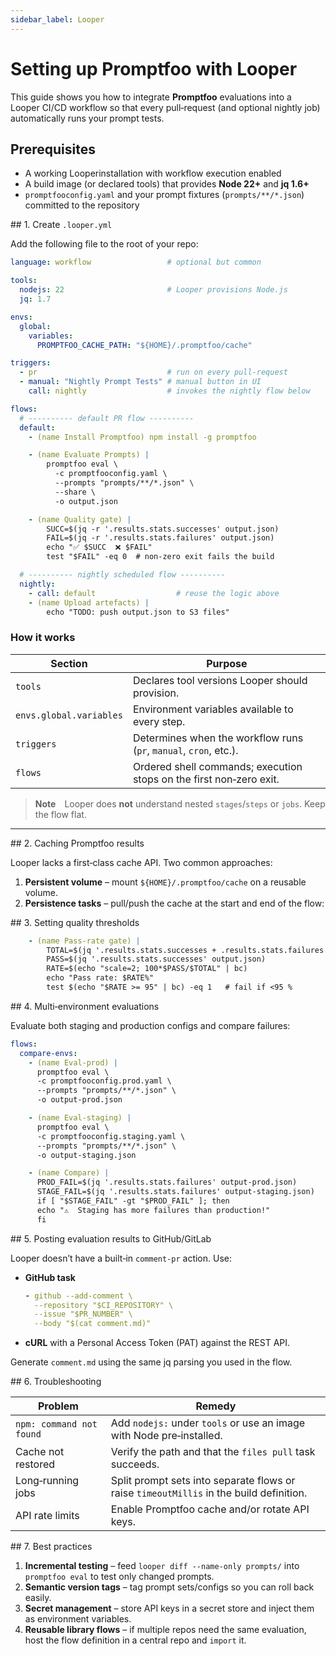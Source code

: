 ```yaml
---
sidebar_label: Looper
---
```


# Setting up Promptfoo with Looper

This guide shows you how to integrate **Promptfoo** evaluations into a Looper CI/CD workflow so that every pull‑request (and optional nightly job) automatically runs your prompt tests.

## Prerequisites

- A working Looperinstallation with workflow execution enabled
- A build image (or declared tools) that provides **Node 22+** and **jq 1.6+**
- `promptfooconfig.yaml` and your prompt fixtures (`prompts/**/*.json`) committed to the repository

## 1. Create `.looper.yml`

Add the following file to the root of your repo:

```yaml
language: workflow                 # optional but common

tools:
  nodejs: 22                       # Looper provisions Node.js
  jq: 1.7

envs:
  global:
    variables:
      PROMPTFOO_CACHE_PATH: "${HOME}/.promptfoo/cache"

triggers:
  - pr                             # run on every pull‑request
  - manual: "Nightly Prompt Tests" # manual button in UI
    call: nightly                  # invokes the nightly flow below

flows:
  # ---------- default PR flow ----------
  default:
    - (name Install Promptfoo) npm install -g promptfoo

    - (name Evaluate Prompts) |
        promptfoo eval \
          -c promptfooconfig.yaml \
          --prompts "prompts/**/*.json" \
          --share \
          -o output.json

    - (name Quality gate) |
        SUCC=$(jq -r '.results.stats.successes' output.json)
        FAIL=$(jq -r '.results.stats.failures' output.json)
        echo "✅ $SUCC  ❌ $FAIL"
        test "$FAIL" -eq 0  # non‑zero exit fails the build

  # ---------- nightly scheduled flow ----------
  nightly:
    - call: default                  # reuse the logic above
    - (name Upload artefacts) |
        echo "TODO: push output.json to S3 files"
```

### How it works

| Section                 | Purpose                                                             |
| ----------------------- | ------------------------------------------------------------------- |
| `tools`                 | Declares tool versions Looper should provision.                     |
| `envs.global.variables` | Environment variables available to every step.                      |
| `triggers`              | Determines when the workflow runs (`pr`, `manual`, `cron`, etc.).   |
| `flows`                 | Ordered shell commands; execution stops on the first non‑zero exit. |

> **Note** Looper does **not** understand nested `stages`/`steps` or `jobs`. Keep the flow flat.

---

## 2. Caching Promptfoo results

Looper lacks a first‑class cache API. Two common approaches:

1. **Persistent volume** – mount `${HOME}/.promptfoo/cache` on a reusable volume.
2. **Persistence tasks** – pull/push the cache at the start and end of the flow:

## 3. Setting quality thresholds

```yaml
    - (name Pass‑rate gate) |
        TOTAL=$(jq '.results.stats.successes + .results.stats.failures' output.json)
        PASS=$(jq '.results.stats.successes' output.json)
        RATE=$(echo "scale=2; 100*$PASS/$TOTAL" | bc)
        echo "Pass rate: $RATE%"
        test $(echo "$RATE >= 95" | bc) -eq 1   # fail if <95 %
```

## 4. Multi‑environment evaluations

Evaluate both staging and production configs and compare failures:

```yaml
flows:
  compare-envs:
    - (name Eval‑prod) |
      promptfoo eval \
      -c promptfooconfig.prod.yaml \
      --prompts "prompts/**/*.json" \
      -o output-prod.json

    - (name Eval‑staging) |
      promptfoo eval \
      -c promptfooconfig.staging.yaml \
      --prompts "prompts/**/*.json" \
      -o output-staging.json

    - (name Compare) |
      PROD_FAIL=$(jq '.results.stats.failures' output-prod.json)
      STAGE_FAIL=$(jq '.results.stats.failures' output-staging.json)
      if [ "$STAGE_FAIL" -gt "$PROD_FAIL" ]; then
      echo "⚠️  Staging has more failures than production!"
      fi
```

## 5. Posting evaluation results to GitHub/GitLab

Looper doesn’t have a built‑in `comment-pr` action. Use:

- **GitHub task**
  ```yaml
  - github --add-comment \
    --repository "$CI_REPOSITORY" \
    --issue "$PR_NUMBER" \
    --body "$(cat comment.md)"
  ```
- **cURL** with a Personal Access Token (PAT) against the REST API.

Generate `comment.md` using the same jq parsing you used in the flow.

## 6. Troubleshooting

| Problem                  | Remedy                                                                                  |
| ------------------------ | --------------------------------------------------------------------------------------- |
| `npm: command not found` | Add `nodejs:` under `tools` or use an image with Node pre‑installed.                    |
| Cache not restored       | Verify the path and that the `files pull` task succeeds.                                |
| Long‑running jobs        | Split prompt sets into separate flows or raise `timeoutMillis` in the build definition. |
| API rate limits          | Enable Promptfoo cache and/or rotate API keys.                                          |

## 7. Best practices

1. **Incremental testing** – feed `looper diff --name-only prompts/` into `promptfoo eval` to test only changed prompts.
2. **Semantic version tags** – tag prompt sets/configs so you can roll back easily.
3. **Secret management** – store API keys in a secret store and inject them as environment variables.
4. **Reusable library flows** – if multiple repos need the same evaluation, host the flow definition in a central repo and `import` it.

